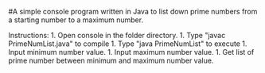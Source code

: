 #A simple console program written in Java to list down prime numbers from a starting number to a maximum number.

Instructions:
    1. Open console in the folder directory.
    1. Type "javac PrimeNumList.java" to compile
    1. Type "java PrimeNumList" to execute
    1. Input minimum number value.
    1. Input maximum number value.
    1. Get list of prime number between minimum and maximum number value.
